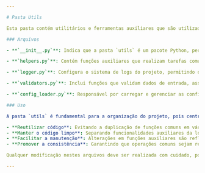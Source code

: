```yaml
---

# Pasta Utils

Esta pasta contém utilitários e ferramentas auxiliares que são utilizados em várias partes do projeto para facilitar o desenvolvimento, melhorar a manutenção e promover a reutilização de código.

### Arquivos

- **`__init__.py`**: Indica que a pasta `utils` é um pacote Python, permitindo a importação dos módulos auxiliares em outras partes do projeto.

- **`helpers.py`**: Contém funções auxiliares que realizam tarefas comuns ou repetitivas, ajudando a manter o código mais limpo e organizado. Exemplos de funções podem incluir manipulação de strings, formatação de dados, ou operações matemáticas frequentes.

- **`logger.py`**: Configura o sistema de logs do projeto, permitindo o registro de informações importantes sobre a execução do bot, como erros, avisos e eventos informativos. Isso é essencial para a depuração e monitoramento do desempenho do bot.

- **`validators.py`**: Inclui funções que validam dados de entrada, assegurando que as informações recebidas ou processadas estejam no formato correto e atendam aos critérios esperados. Isso ajuda a prevenir erros e a garantir a integridade dos dados utilizados pelo bot.

- **`config_loader.py`**: Responsável por carregar e gerenciar as configurações do projeto, seja a partir de arquivos de configuração (como `.json`, `.yaml`, ou `.ini`) ou de variáveis de ambiente. Facilita o gerenciamento de parâmetros configuráveis sem a necessidade de alterar o código-fonte.

### Uso

A pasta `utils` é fundamental para a organização do projeto, pois centraliza funções e ferramentas que são amplamente utilizadas em diferentes módulos. Ao utilizar utilitários desta pasta, os desenvolvedores podem:

- **Reutilizar código**: Evitando a duplicação de funções comuns em vários arquivos.
- **Manter o código limpo**: Separando funcionalidades auxiliares da lógica principal do bot.
- **Facilitar a manutenção**: Alterações em funções auxiliares são refletidas em todo o projeto sem a necessidade de modificações múltiplas.
- **Promover a consistência**: Garantindo que operações comuns sejam realizadas de maneira uniforme em todo o projeto.

Qualquer modificação nestes arquivos deve ser realizada com cuidado, pois afeta múltiplas partes do projeto que dependem dessas funções auxiliares.

---
```

